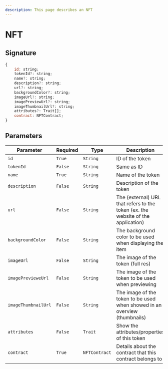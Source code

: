 ```yaml
---
description: This page describes an NFT
---
```


# NFT

## Signature

```javascript
{
    id: string;
    tokenId?: string;
    name?: string;
    description?: string;
    url?: string;
    backgroundColor?: string;
    imageUrl?: string;
    imagePreviewUrl?: string;
    imageThumbnailUrl?: string;
    attributes?: Trait[];
    contract: NFTContract;
}
```

## Parameters

| Parameter           | Required | Type          | Description                                                                      |
| ------------------- | -------- | ------------- | -------------------------------------------------------------------------------- |
| `id`                | `True`   | `String`      | ID of the token                                                                  |
| `tokenId`           | `False`  | `String`      | Same as ID                                                                       |
| `name`              | `True`   | `String`      | Name of the token                                                                |
| `description`       | `False`  | `String`      | Description of the token                                                         |
| `url`               | `False`  | `String`      | The (external) URL that refers to the token (ex. the website of the application) |
| `backgroundColor`   | `False`  | `String`      | The background color to be used when displaying the item                         |
| `imageUrl`          | `False`  | `String`      | The image of the token (full res)                                                |
| `imagePrevieweUrl`  | `False`  | `String`      | The image of the token to be used when previewing                                |
| `imageThumbnailUrl` | `False`  | `String`      | The image of the token to be used when showed in an overview (thumbnails)        |
| `attributes`        | `False`  | `Trait`       | Show the attributes/properties of this token                                     |
| `contract`          | `True`   | `NFTContract` | Details about the contract that this contract belongs to                         |
